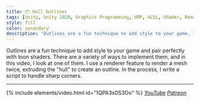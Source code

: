 ```yaml
---
title: 📦 Hull Outlines
tags: [Unity, Unity 2020, Graphics Programming, URP, HLSL, Shader, Renderer Feature, Outlines, Video]
style: fill
color: secondary 
description: "Outlines are a fun technique to add style to your game. In this video, I use a renderer feature to render a mesh twice, extruding the 'hull' backwards to make an outline."
---
```


Outlines are a fun technique to add style to your game and pair perfectly with toon shaders. There are a variety of ways to implement them, and in this video, I look at one of them. I use a renderer feature to render a mesh twice, extruding the "hull" to create an outline. In the process, I write a script to handle sharp corners.

***

{% include elements/video.html id="1QPA3s0S3Oo" %}
*[YouTube](https://youtu.be/1QPA3s0S3Oo) [Patreon](https://www.patreon.com/posts/files-hull-48046205)* 